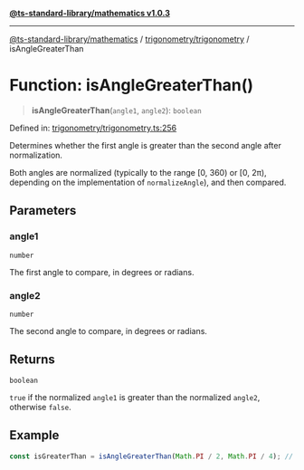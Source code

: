 [**@ts-standard-library/mathematics v1.0.3**](../../../README.md)

***

[@ts-standard-library/mathematics](../../../README.md) / [trigonometry/trigonometry](../README.md) / isAngleGreaterThan

# Function: isAngleGreaterThan()

> **isAngleGreaterThan**(`angle1`, `angle2`): `boolean`

Defined in: [trigonometry/trigonometry.ts:256](https://github.com/gabaudette/ts-stdlib/blob/be448e6a9d9c20c6c2f27f6550ce4e65fc8c9b89/packages/mathematics/src/trigonometry/trigonometry.ts#L256)

Determines whether the first angle is greater than the second angle after normalization.

Both angles are normalized (typically to the range [0, 360) or [0, 2π), depending on the implementation of `normalizeAngle`),
and then compared.

## Parameters

### angle1

`number`

The first angle to compare, in degrees or radians.

### angle2

`number`

The second angle to compare, in degrees or radians.

## Returns

`boolean`

`true` if the normalized `angle1` is greater than the normalized `angle2`, otherwise `false`.

## Example

```typescript
const isGreaterThan = isAngleGreaterThan(Math.PI / 2, Math.PI / 4); // returns true
```
